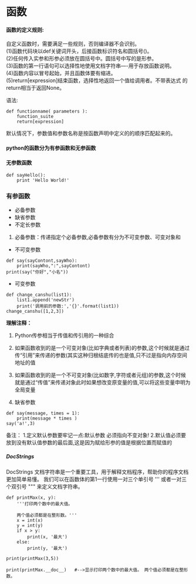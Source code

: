 
# 函数

#### 函数的定义规则:
自定义函数时，需要满足一些规则，否则编译器不会识别。  
(1)函数代码块以def关键词开头，后接函数标识符名和圆括号()。  
(2)任何传入实参和形参必须放在圆括号中。圆括号中写的是形参。  
(3)函数的第一行语句可以选择性地使用文档字符串—-用于存放函数说明。  
(4)函数内容以冒号起始，并且函数体要有缩进。  
(5)return[expression]结束函数，选择性地返回一个值给调用者。不带表达式 的return相当于返回None。  

语法:
```
def functionname( parameters ):
    function_suite  
    return[expression]
```
默认情况下，参数值和参数名称是按函数声明中定义的的顺序匹配起来的。

#### python的函数分为有参函数和无参函数
#### 无参数函数
```
def sayHello():
    print 'Hello World!' 
```
### 有参函数 
-  必备参数
-  缺省参数
-  不定长参数

1. 必备参数：传递指定个必备参数,必备参数有分为不可变参数、可变对象和
- 不可变参数
```
def say(sayContont,sayWho):
    print(sayWho,":",sayContont)
print(say("你好","小名"))
```
- 可变参数
```
def change_canshu(list1):
    list1.append('newStr')
    print('调用前的参数:','{}'.format(list1))
change_canshu([1,2,3])
```

**理解注释：**
1. Python传参相当于传值和传引用的一种综合
2. 如果函数收到的是一个可变对象(比如字典或者列表)的参数,这个时候就是通过传“引用”来传递的参数(其实这种归根结底传的也是值,只不过是指向内存空间地址的值
3. 如果函数收到的是一个不可变对象(比如数字,字符或者元组)的参数,这个时候就是通过“传值”来传递对象此时如果想改变原变量的值,可以将这些变量申明为全局变量

2. 缺省参数
```
def say(message, times = 1):
    print(message * times )
say('a!',3)
```
备注：
1.定义默认参数要牢记一点:默认参数 必须指向不变对象!
2.默认值必须要放到没有默认值参数的最后面,这是因为赋给形参的值是根据位置而赋值的


##### DocStrings
DocStrings 文档字符串是一个重要工具，用于解释文档程序，帮助你的程序文档更加简单易懂。
我们可以在函数体的第1一行使用一对三个单引号 ''' 或者一对三个双引号 """ 来定义文档字符串。
```
def printMax(x, y):
    '''打印两个数中的最大值。

    两个值必须都是在整形数。'''
    x = int(x)
    y = int(y)
    if x > y:
        print(x, '最大')
    else:
        print(y, '最大')

print(printMax(3,5))

print(printMax.__doc__)   #-->显示打印两个数中的最大值。 两个值必须都是在整形数。
```
